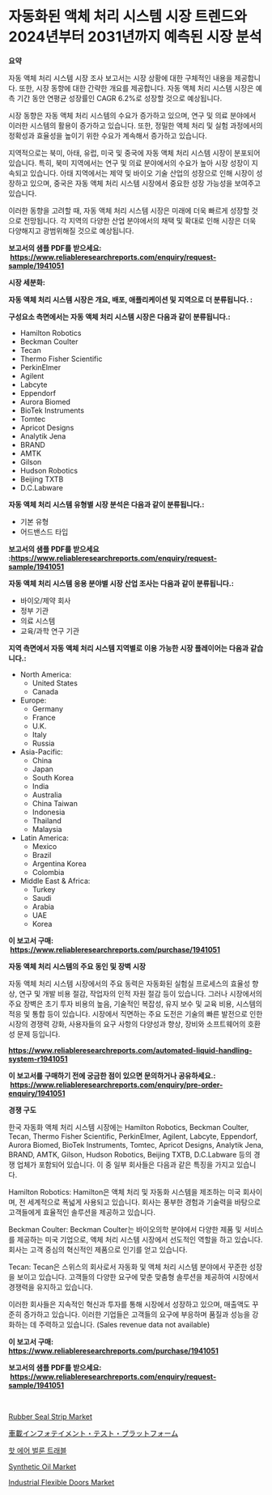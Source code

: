 <p><h1>자동화된 액체 처리 시스템 시장 트렌드와 2024년부터 2031년까지 예측된 시장 분석</h1></p><p><strong>요약</strong></p>
<p><p>자동 액체 처리 시스템 시장 조사 보고서는 시장 상황에 대한 구체적인 내용을 제공합니다. 또한, 시장 동향에 대한 간략한 개요를 제공합니다. 자동 액체 처리 시스템 시장은 예측 기간 동안 연평균 성장률인 CAGR 6.2%로 성장할 것으로 예상됩니다.</p><p>시장 동향은 자동 액체 처리 시스템의 수요가 증가하고 있으며, 연구 및 의료 분야에서 이러한 시스템의 활용이 증가하고 있습니다. 또한, 정밀한 액체 처리 및 실험 과정에서의 정확성과 효율성을 높이기 위한 수요가 계속해서 증가하고 있습니다.</p><p>지역적으로는 북미, 아태, 유럽, 미국 및 중국에 자동 액체 처리 시스템 시장이 분포되어 있습니다. 특히, 북미 지역에서는 연구 및 의료 분야에서의 수요가 높아 시장 성장이 지속되고 있습니다. 아태 지역에서는 제약 및 바이오 기술 산업의 성장으로 인해 시장이 성장하고 있으며, 중국은 자동 액체 처리 시스템 시장에서 중요한 성장 가능성을 보여주고 있습니다.</p><p>이러한 동향을 고려할 때, 자동 액체 처리 시스템 시장은 미래에 더욱 빠르게 성장할 것으로 전망됩니다. 각 지역의 다양한 산업 분야에서의 채택 및 확대로 인해 시장은 더욱 다양해지고 광범위해질 것으로 예상됩니다.</p></p>
<p><strong>보고서의 샘플 PDF를 받으세요: &nbsp;<a href="https://www.reliableresearchreports.com/enquiry/request-sample/1941051">https://www.reliableresearchreports.com/enquiry/request-sample/1941051</a></strong></p>
<p><strong>시장 세분화:</strong></p>
<p><strong> 자동 액체 처리 시스템 시장은 개요, 배포, 애플리케이션 및 지역으로 더 분류됩니다. :</strong></p>
<p><strong>구성요소 측면에서는 자동 액체 처리 시스템 시장은 다음과 같이 분류됩니다.:</strong></p>
<p><ul><li>Hamilton Robotics</li><li>Beckman Coulter</li><li>Tecan</li><li>Thermo Fisher Scientific</li><li>PerkinElmer</li><li>Agilent</li><li>Labcyte</li><li>Eppendorf</li><li>Aurora Biomed</li><li>BioTek Instruments</li><li>Tomtec</li><li>Apricot Designs</li><li>Analytik Jena</li><li>BRAND</li><li>AMTK</li><li>Gilson</li><li>Hudson Robotics</li><li>Beijing TXTB</li><li>D.C.Labware</li></ul></p>
<p><strong> 자동 액체 처리 시스템 유형별 시장 분석은 다음과 같이 분류됩니다.:</strong></p>
<p><ul><li>기본 유형</li><li>어드밴스드 타입</li></ul></p>
<p><strong>보고서의 샘플 PDF를 받으세요 :<a href="https://www.reliableresearchreports.com/enquiry/request-sample/1941051">https://www.reliableresearchreports.com/enquiry/request-sample/1941051</a></strong></p>
<p><strong> 자동 액체 처리 시스템 응용 분야별 시장 산업 조사는 다음과 같이 분류됩니다.:</strong></p>
<p><ul><li>바이오/제약 회사</li><li>정부 기관</li><li>의료 시스템</li><li>교육/과학 연구 기관</li></ul></p>
<p><strong>지역 측면에서 자동 액체 처리 시스템 지역별로 이용 가능한 시장 플레이어는 다음과 같습니다.:</strong></p>
<p><ul>
    <li>
        North America:
        <ul>
            <li>United States</li>
            <li>Canada</li>
        </ul>
    </li>
    <li>
        Europe:
        <ul>
            <li>Germany</li>
            <li>France</li>
            <li>U.K.</li>
            <li>Italy</li>
            <li>Russia</li>
        </ul>
    </li>
    <li>
        Asia-Pacific:
        <ul>
            <li>China</li>
            <li>Japan</li>
            <li>South Korea</li>
            <li>India</li>
            <li>Australia</li>
            <li>China Taiwan</li>
            <li>Indonesia</li>
            <li>Thailand</li>
            <li>Malaysia</li>
        </ul>
    </li>
    <li>
        Latin America:
        <ul>
            <li>Mexico</li>
            <li>Brazil</li>
            <li>Argentina Korea</li>
            <li>Colombia</li>
        </ul>
    </li>
    <li>
        Middle East & Africa:
        <ul>
            <li>Turkey</li>
            <li>Saudi</li>
            <li>Arabia</li>
            <li>UAE</li>
            <li>Korea</li>
        </ul>
    </li>
    </ul></p>
<p><strong>이 보고서 구매: &nbsp;<a href="https://www.reliableresearchreports.com/purchase/1941051">https://www.reliableresearchreports.com/purchase/1941051</a></strong></p>
<p><strong>자동 액체 처리 시스템의 주요 동인 및 장벽 시장</strong></p>
<p><p>자동 액체 처리 시스템 시장에서의 주요 동력은 자동화된 실험실 프로세스의 효율성 향상, 연구 및 개발 비용 절감, 작업자의 인적 자원 절감 등이 있습니다. 그러나 시장에서의 주요 장벽은 초기 투자 비용의 높음, 기술적인 복잡성, 유지 보수 및 교육 비용, 시스템의 적응 및 통합 등이 있습니다. 시장에서 직면하는 주요 도전은 기술의 빠른 발전으로 인한 시장의 경쟁력 강화, 사용자들의 요구 사항의 다양성과 향상, 장비와 소프트웨어의 호환성 문제 등입니다.</p></p>
<p><strong><a href="https://www.reliableresearchreports.com/automated-liquid-handling-system-r1941051">https://www.reliableresearchreports.com/automated-liquid-handling-system-r1941051</a></strong></p>
<p><strong>이 보고서를 구매하기 전에 궁금한 점이 있으면 문의하거나 공유하세요.: &nbsp;<a href="https://www.reliableresearchreports.com/enquiry/pre-order-enquiry/1941051">https://www.reliableresearchreports.com/enquiry/pre-order-enquiry/1941051</a></strong></p>
<p><strong>경쟁 구도</strong></p>
<p><p>한국 자동화 액체 처리 시스템 시장에는 Hamilton Robotics, Beckman Coulter, Tecan, Thermo Fisher Scientific, PerkinElmer, Agilent, Labcyte, Eppendorf, Aurora Biomed, BioTek Instruments, Tomtec, Apricot Designs, Analytik Jena, BRAND, AMTK, Gilson, Hudson Robotics, Beijing TXTB, D.C.Labware 등의 경쟁 업체가 포함되어 있습니다. 이 중 일부 회사들은 다음과 같은 특징을 가지고 있습니다.</p><p>Hamilton Robotics: Hamilton은 액체 처리 및 자동화 시스템을 제조하는 미국 회사이며, 전 세계적으로 폭넓게 사용되고 있습니다. 회사는 풍부한 경험과 기술력을 바탕으로 고객들에게 효율적인 솔루션을 제공하고 있습니다.</p><p>Beckman Coulter: Beckman Coulter는 바이오의학 분야에서 다양한 제품 및 서비스를 제공하는 미국 기업으로, 액체 처리 시스템 시장에서 선도적인 역할을 하고 있습니다. 회사는 고객 중심의 혁신적인 제품으로 인기를 얻고 있습니다.</p><p>Tecan: Tecan은 스위스의 회사로서 자동화 및 액체 처리 시스템 분야에서 꾸준한 성장을 보이고 있습니다. 고객들의 다양한 요구에 맞춘 맞춤형 솔루션을 제공하여 시장에서 경쟁력을 유지하고 있습니다.</p><p>이러한 회사들은 지속적인 혁신과 투자를 통해 시장에서 성장하고 있으며, 매출액도 꾸준히 증가하고 있습니다. 이러한 기업들은 고객들의 요구에 부응하며 품질과 성능을 강화하는 데 주력하고 있습니다. (Sales revenue data not available)</p></p>
<p><strong>이 보고서 구매: &nbsp; <a href="https://www.reliableresearchreports.com/purchase/1941051">https://www.reliableresearchreports.com/purchase/1941051</a></strong></p>
<p><strong>보고서의 샘플 PDF를 받으세요: &nbsp;<a href="https://www.reliableresearchreports.com/enquiry/request-sample/1941051">https://www.reliableresearchreports.com/enquiry/request-sample/1941051</a></strong><strong></strong></p>
<p>&nbsp;</p>
<p><p><a href="https://issuu.com/reportprime-2/docs/rubber-seal-strip-market-size-2030.pptx">Rubber Seal Strip Market</a></p><p><a href="https://github.com/DonaldShaw1965/Market-Research-Report-List-1/blob/main/711995622463.md">車載インフォテイメント・テスト・プラットフォーム</a></p><p><a href="https://github.com/vs019sa3m8x/Market-Research-Report-List-1/blob/main/114311220496.md">핫 에어 벌룬 트래블</a></p><p><a href="https://issuu.com/reportprime-2/docs/synthetic-oil-market-size-2030.pptx">Synthetic Oil Market</a></p><p><a href="https://github.com/nicoletavirag/Market-Research-Report-List-2/blob/main/industrial-flexible-doors-market.md">Industrial Flexible Doors Market</a></p></p>